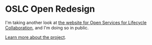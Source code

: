 OSLC Open Redesign
========

I'm taking another look at [the website for Open Services for Lifecycle Collaboration](http://open-services.net/), and I'm doing so in public.

[Learn more about the project](http://oslc.github.io/redesign/).